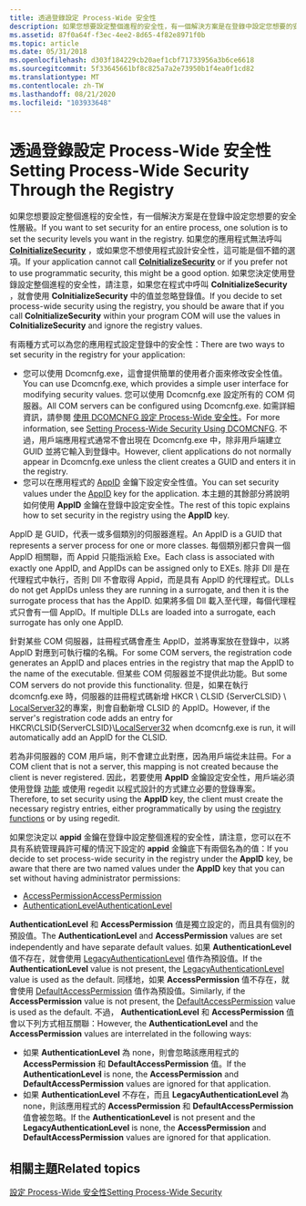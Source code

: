```yaml
---
title: 透過登錄設定 Process-Wide 安全性
description: 如果您想要設定整個進程的安全性，有一個解決方案是在登錄中設定您想要的安全性層級。
ms.assetid: 87f0a64f-f3ec-4ee2-8d65-4f82e8971f0b
ms.topic: article
ms.date: 05/31/2018
ms.openlocfilehash: d303f184229cb20aef1cbf71733956a3b6ce6618
ms.sourcegitcommit: 5f33645661bf8c825a7a2e73950b1f4ea0f1cd82
ms.translationtype: MT
ms.contentlocale: zh-TW
ms.lasthandoff: 08/21/2020
ms.locfileid: "103933648"
---
```

# <a name="setting-process-wide-security-through-the-registry"></a><span data-ttu-id="3f8fd-103">透過登錄設定 Process-Wide 安全性</span><span class="sxs-lookup"><span data-stu-id="3f8fd-103">Setting Process-Wide Security Through the Registry</span></span>

<span data-ttu-id="3f8fd-104">如果您想要設定整個進程的安全性，有一個解決方案是在登錄中設定您想要的安全性層級。</span><span class="sxs-lookup"><span data-stu-id="3f8fd-104">If you want to set security for an entire process, one solution is to set the security levels you want in the registry.</span></span> <span data-ttu-id="3f8fd-105">如果您的應用程式無法呼叫 [**CoInitializeSecurity**](/windows/desktop/api/combaseapi/nf-combaseapi-coinitializesecurity) ，或如果您不想使用程式設計安全性，這可能是個不錯的選項。</span><span class="sxs-lookup"><span data-stu-id="3f8fd-105">If your application cannot call [**CoInitializeSecurity**](/windows/desktop/api/combaseapi/nf-combaseapi-coinitializesecurity) or if you prefer not to use programmatic security, this might be a good option.</span></span> <span data-ttu-id="3f8fd-106">如果您決定使用登錄設定整個進程的安全性，請注意，如果您在程式中呼叫 **CoInitializeSecurity** ，就會使用 **CoInitializeSecurity** 中的值並忽略登錄值。</span><span class="sxs-lookup"><span data-stu-id="3f8fd-106">If you decide to set process-wide security using the registry, you should be aware that if you call **CoInitializeSecurity** within your program COM will use the values in **CoInitializeSecurity** and ignore the registry values.</span></span>

<span data-ttu-id="3f8fd-107">有兩種方式可以為您的應用程式設定登錄中的安全性：</span><span class="sxs-lookup"><span data-stu-id="3f8fd-107">There are two ways to set security in the registry for your application:</span></span>

-   <span data-ttu-id="3f8fd-108">您可以使用 Dcomcnfg.exe，這會提供簡單的使用者介面來修改安全性值。</span><span class="sxs-lookup"><span data-stu-id="3f8fd-108">You can use Dcomcnfg.exe, which provides a simple user interface for modifying security values.</span></span> <span data-ttu-id="3f8fd-109">您可以使用 Dcomcnfg.exe 設定所有的 COM 伺服器。</span><span class="sxs-lookup"><span data-stu-id="3f8fd-109">All COM servers can be configured using Dcomcnfg.exe.</span></span> <span data-ttu-id="3f8fd-110">如需詳細資訊，請參閱 [使用 DCOMCNFG 設定 Process-Wide 安全性](setting-processwide-security-using-dcomcnfg.md)。</span><span class="sxs-lookup"><span data-stu-id="3f8fd-110">For more information, see [Setting Process-Wide Security Using DCOMCNFG](setting-processwide-security-using-dcomcnfg.md).</span></span> <span data-ttu-id="3f8fd-111">不過，用戶端應用程式通常不會出現在 Dcomcnfg.exe 中，除非用戶端建立 GUID 並將它輸入到登錄中。</span><span class="sxs-lookup"><span data-stu-id="3f8fd-111">However, client applications do not normally appear in Dcomcnfg.exe unless the client creates a GUID and enters it in the registry.</span></span>
-   <span data-ttu-id="3f8fd-112">您可以在應用程式的 [AppID](appid-key.md) 金鑰下設定安全性值。</span><span class="sxs-lookup"><span data-stu-id="3f8fd-112">You can set security values under the [AppID](appid-key.md) key for the application.</span></span> <span data-ttu-id="3f8fd-113">本主題的其餘部分將說明如何使用 **AppID** 金鑰在登錄中設定安全性。</span><span class="sxs-lookup"><span data-stu-id="3f8fd-113">The rest of this topic explains how to set security in the registry using the **AppID** key.</span></span>

<span data-ttu-id="3f8fd-114">AppID 是 GUID，代表一或多個類別的伺服器進程。</span><span class="sxs-lookup"><span data-stu-id="3f8fd-114">An AppID is a GUID that represents a server process for one or more classes.</span></span> <span data-ttu-id="3f8fd-115">每個類別都只會與一個 AppID 相關聯，而 Appid 只能指派給 Exe。</span><span class="sxs-lookup"><span data-stu-id="3f8fd-115">Each class is associated with exactly one AppID, and AppIDs can be assigned only to EXEs.</span></span> <span data-ttu-id="3f8fd-116">除非 Dll 是在代理程式中執行，否則 Dll 不會取得 Appid，而是具有 AppID 的代理程式。</span><span class="sxs-lookup"><span data-stu-id="3f8fd-116">DLLs do not get AppIDs unless they are running in a surrogate, and then it is the surrogate process that has the AppID.</span></span> <span data-ttu-id="3f8fd-117">如果將多個 Dll 載入至代理，每個代理程式只會有一個 AppID。</span><span class="sxs-lookup"><span data-stu-id="3f8fd-117">If multiple DLLs are loaded into a surrogate, each surrogate has only one AppID.</span></span>

<span data-ttu-id="3f8fd-118">針對某些 COM 伺服器，註冊程式碼會產生 AppID，並將專案放在登錄中，以將 AppID 對應到可執行檔的名稱。</span><span class="sxs-lookup"><span data-stu-id="3f8fd-118">For some COM servers, the registration code generates an AppID and places entries in the registry that map the AppID to the name of the executable.</span></span> <span data-ttu-id="3f8fd-119">但某些 COM 伺服器並不提供此功能。</span><span class="sxs-lookup"><span data-stu-id="3f8fd-119">But some COM servers do not provide this functionality.</span></span> <span data-ttu-id="3f8fd-120">但是，如果在執行 dcomcnfg.exe 時，伺服器的註冊程式碼新增 HKCR \\ CLSID {ServerCLSID} \\ [LocalServer32](localserver32.md)的專案，則會自動新增 CLSID 的 AppID。</span><span class="sxs-lookup"><span data-stu-id="3f8fd-120">However, if the server's registration code adds an entry for HKCR\\CLSID{ServerCLSID}\\[LocalServer32](localserver32.md) when dcomcnfg.exe is run, it will automatically add an AppID for the CLSID.</span></span>

<span data-ttu-id="3f8fd-121">若為非伺服器的 COM 用戶端，則不會建立此對應，因為用戶端從未註冊。</span><span class="sxs-lookup"><span data-stu-id="3f8fd-121">For a COM client that is not a server, this mapping is not created because the client is never registered.</span></span> <span data-ttu-id="3f8fd-122">因此，若要使用 **AppID** 金鑰設定安全性，用戶端必須使用登錄 [功能](/windows/desktop/SysInfo/registry-functions) 或使用 regedit 以程式設計的方式建立必要的登錄專案。</span><span class="sxs-lookup"><span data-stu-id="3f8fd-122">Therefore, to set security using the **AppID** key, the client must create the necessary registry entries, either programmatically by using the [registry functions](/windows/desktop/SysInfo/registry-functions) or by using regedit.</span></span>

<span data-ttu-id="3f8fd-123">如果您決定以 **appid** 金鑰在登錄中設定整個進程的安全性，請注意，您可以在不具有系統管理員許可權的情況下設定的 **appid** 金鑰底下有兩個名為的值：</span><span class="sxs-lookup"><span data-stu-id="3f8fd-123">If you decide to set process-wide security in the registry under the **AppID** key, be aware that there are two named values under the **AppID** key that you can set without having administrator permissions:</span></span>

-   [<span data-ttu-id="3f8fd-124">AccessPermission</span><span class="sxs-lookup"><span data-stu-id="3f8fd-124">AccessPermission</span></span>](accesspermission.md)
-   [<span data-ttu-id="3f8fd-125">AuthenticationLevel</span><span class="sxs-lookup"><span data-stu-id="3f8fd-125">AuthenticationLevel</span></span>](authenticationlevel.md)

<span data-ttu-id="3f8fd-126">**AuthenticationLevel** 和 **AccessPermission** 值是獨立設定的，而且具有個別的預設值。</span><span class="sxs-lookup"><span data-stu-id="3f8fd-126">The **AuthenticationLevel** and **AccessPermission** values are set independently and have separate default values.</span></span> <span data-ttu-id="3f8fd-127">如果 **AuthenticationLevel** 值不存在，就會使用 [LegacyAuthenticationLevel](legacyauthenticationlevel.md) 值作為預設值。</span><span class="sxs-lookup"><span data-stu-id="3f8fd-127">If the **AuthenticationLevel** value is not present, the [LegacyAuthenticationLevel](legacyauthenticationlevel.md) value is used as the default.</span></span> <span data-ttu-id="3f8fd-128">同樣地，如果 **AccessPermission** 值不存在，就會使用 [DefaultAccessPermission](defaultaccesspermission.md) 值作為預設值。</span><span class="sxs-lookup"><span data-stu-id="3f8fd-128">Similarly, if the **AccessPermission** value is not present, the [DefaultAccessPermission](defaultaccesspermission.md) value is used as the default.</span></span> <span data-ttu-id="3f8fd-129">不過， **AuthenticationLevel** 和 **AccessPermission** 值會以下列方式相互關聯：</span><span class="sxs-lookup"><span data-stu-id="3f8fd-129">However, the **AuthenticationLevel** and the **AccessPermission** values are interrelated in the following ways:</span></span>

-   <span data-ttu-id="3f8fd-130">如果 **AuthenticationLevel** 為 none，則會忽略該應用程式的 **AccessPermission** 和 **DefaultAccessPermission** 值。</span><span class="sxs-lookup"><span data-stu-id="3f8fd-130">If the **AuthenticationLevel** is none, the **AccessPermission** and **DefaultAccessPermission** values are ignored for that application.</span></span>
-   <span data-ttu-id="3f8fd-131">如果 **AuthenticationLevel** 不存在，而且 **LegacyAuthenticationLevel** 為 none，則該應用程式的 **AccessPermission** 和 **DefaultAccessPermission** 值會被忽略。</span><span class="sxs-lookup"><span data-stu-id="3f8fd-131">If the **AuthenticationLevel** is not present and the **LegacyAuthenticationLevel** is none, the **AccessPermission** and **DefaultAccessPermission** values are ignored for that application.</span></span>

## <a name="related-topics"></a><span data-ttu-id="3f8fd-132">相關主題</span><span class="sxs-lookup"><span data-stu-id="3f8fd-132">Related topics</span></span>

<dl> <dt>

[<span data-ttu-id="3f8fd-133">設定 Process-Wide 安全性</span><span class="sxs-lookup"><span data-stu-id="3f8fd-133">Setting Process-Wide Security</span></span>](setting-processwide-security.md)
</dt> </dl>

 

 